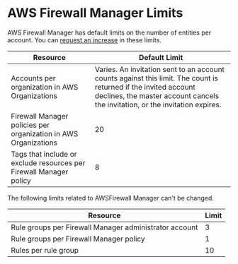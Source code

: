 # AWS Firewall Manager Limits<a name="fms-limits"></a>

AWS Firewall Manager has default limits on the number of entities per account\. You can [request an increase](https://console.aws.amazon.com/support/home#/case/create?issueType=service-limit-increase&limitType=service-code-waf) in these limits\.


| Resource | Default Limit | 
| --- | --- | 
| Accounts per organization in AWS Organizations | Varies\. An invitation sent to an account counts against this limit\. The count is returned if the invited account declines, the master account cancels the invitation, or the invitation expires\. | 
| Firewall Manager policies per organization in AWS Organizations | 20 | 
|  Tags that include or exclude resources per Firewall Manager policy  | 8 | 

The following limits related to AWSFirewall Manager can't be changed\.


| Resource | Limit | 
| --- | --- | 
| Rule groups per Firewall Manager administrator account | 3 | 
| Rule groups per Firewall Manager policy | 1 | 
| Rules per rule group | 10 | 